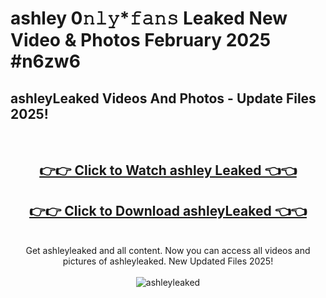 # ashley 0𝚗𝚕𝚢*𝚏𝚊𝚗𝚜 Leaked New Video & Photos February 2025 #n6zw6

<h2>ashleyLeaked Videos And Photos - Update Files 2025!</h2>
<br>
<div align="center">
<h2><a href="https://mediaupload.pro?title=ashley&ref=11F" rel="nofollow">👉👉 Click to Watch ashley Leaked 👈👈</a></h2>
<h2><a href="https://mediaupload.pro?title=ashley&ref=11F" rel="nofollow">👉👉 Click to Download ashleyLeaked 👈👈</a></h2>
<br>
Get ashleyleaked and all content. Now you can access all videos and pictures of ashleyleaked. New Updated Files 2025!
<br>
<br>
<a href="https://mediaupload.pro?title=ashley&ref=11F" rel="nofollow" data-target="animated-image.originalLink"><img src="https://i.ibb.co/Gkj2r4b/banner.png" alt="ashleyleaked" style="max-width: 100%; display: inline-block;" data-target="animated-image.originalImage"></a>
</div>
<br>

